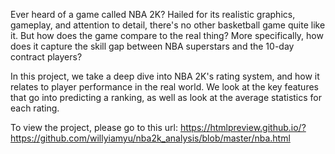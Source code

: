 Ever heard of a game called NBA 2K? Hailed for its realistic graphics, gameplay, and attention to detail, there's no other basketball game quite like it. But how does the game compare to the real thing? 
More specifically, how does it capture the skill gap between NBA superstars and the 10-day contract players?

In this project, we take a deep dive into NBA 2K's rating system, and how it relates to player performance in the real world. We look at the key features that go into predicting a ranking, as well as look at the average statistics for each rating. 

To view the project, please go to this url: https://htmlpreview.github.io/?https://github.com/willyiamyu/nba2k_analysis/blob/master/nba.html
